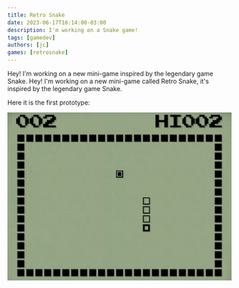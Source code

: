 ```yaml
---
title: Retro Snake
date: 2023-06-17T16:14:00-03:00
description: I'm working on a Snake game!
tags: [gamedev]
authors: [jc]
games: [retrosnake]
---
```


Hey! I'm working on a new mini-game inspired by the legendary game Snake.
Hey! I'm working on a new mini-game called Retro Snake, it's inspired by the legendary game Snake.

Here it is the first prototype:

![Snake](screenshot.png)
